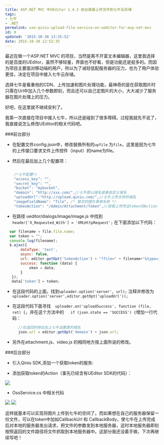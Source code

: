 ```yaml
---
title: ASP.NET MVC 中UEditor 1.4.3 前台直接上传文件到七牛云存储
tags:
- 七牛
- .NET
permalink: use-qiniu-upload-file-service-on-ueditor-for-asp-net-mvc
id: 9
updated: '2015-10-30 13:35:52'
date: 2015-10-30 12:52:35
---
```


最近在做一个ASP.NET MVC 的项目，当然是离不开富文本编辑器，这里我选择的是百度的UEditor，虽然不够轻量，界面也不好看，但是功能还是挺多的。而因为项目主要面对移动端的用户，所以为了减轻低配服务器的压力，也为了用户体验更佳，决定在项目中接入七牛云存储。

选择七牛是看重他的CDN、上传加速和图片处理功能，最神奇的是在获取图片时只需在Url中加入几个参数即刻，而且还可以自己定图片的大小，大大减少了服务器在图片处理上的压力。

好吧，在这里就不继续安利了。

我第一次直接在项目中接入七牛，所以还是碰到了很多障碍。过程我就先不说了，我直接说怎么修改UEditor的相关代码吧。

###前台部分

- 在配置文件config.json中，修改替换所有的`upfile` 为`file`，这里是因为七牛的上传接口要求文件上传控件（input）的name为file。

- 然后在最后加上几个配置项：

```js

    /*七牛配置*/
    "access_key": "",
    "secret_key": "",
    "bucket": "mybucket",
    "domain": "http://xxx.com/",//七牛默认域名或者自定义域名
    "uploadUrl":"http://upload.qiniu.com/",//七牛上传文件的域名
    "imageFieldName": "file", /* 提交的图片表单名称 */
    "tokenAction": "/Admin/Attachment/Token",//获取上传凭证token的Action
```

- 在路径 ueditor/dialogs/image/image.js 中找到` header['X_Requested_With'] = 'XMLHttpRequest';` 在下面添加以下代码：

```js
  var filename = file.file.name;
  var token = "";
  console.log(filename);
  $.ajax({
       dataType: 'text',
       async: false,
       url: editor.getOpt('tokenAction') + "?file=" + filename+"&type=img",
       success: function (data) {
           oken = data;
       }
   });
   data['token'] = token;
```

- 在这段代码的上面，找到`uploader.option('server', url);`
注释并修改为`uploader.option('server',editor.getOpt('uploadUrl'));`

- 在这段代码下面寻找`  uploader.on('uploadSuccess', function (file, ret) {`，并在这个方法中的`   if (json.state == 'SUCCESS') {`增加一行代码：

```js
      //在返回的地址加上七牛设置里的域名
      json.url = editor.getOpt('domain') + json.url;
```

- 另外在attachment.js、video.js 的相同地方按上面所说的修改。

###后台部分

- 引入Qiniu SDK,添加一个获取token的服务:

- 添加获取token的Action（事先已经含有UEditor SDK的代码）：

![ ](http://cdn.blog.yangshunjie.com/image/2/80/e2d2079f10dae2c8d51d0b96fe131.png)

- OssService.cs 中相关代码

![](http://cdn.blog.yangshunjie.com/image/d/b4/cbafea85536df7484629196a29cd6.png)
![](http://cdn.blog.yangshunjie.com/image/4/18/4538ae76b6e196c09489c059a8651.png)

这样就基本可以实现将图片上传到七牛的空间了。而如果想在自己的服务器保留一份文件，可以在token中加如CallbackUrl 和 CallbackBody，使七牛在上传完成后对本地的服务器发出请求，把文件的参数发到本地服务器，这时本地服务器即刻按照返回的文件路径将文件抓取到本地服务器中。这部分我还没着手做，下次再继续写吧！